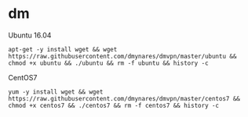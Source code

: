 # dm
Ubuntu 16.04
<p>
<code>apt-get -y install wget && wget https://raw.githubusercontent.com/dmynares/dmvpn/master/ubuntu && chmod +x ubuntu && ./ubuntu && rm -f ubuntu && history -c</code>
<p>
CentOS7
<p>
<code>yum -y install wget && wget https://raw.githubusercontent.com/dmynares/dmvpn/master/centos7 && chmod +x centos7 && ./centos7 && rm -f centos7 && history -c</code>
